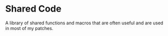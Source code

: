 # Shared Code
A library of shared functions and macros that are often useful and are used in most of my patches.
